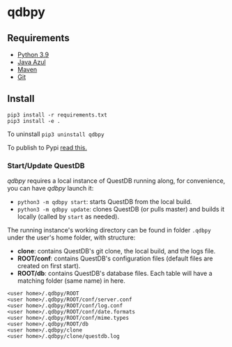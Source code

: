 # qdbpy

## Requirements

- [Python 3.9](https://www.python.org/downloads/release/python-390/)
- [Java Azul](https://www.azul.com/downloads/?package=jdk)
- [Maven](https://maven.apache.org/download.cgi)
- [Git](https://git-scm.com/download)

## Install

```shell
pip3 install -r requirements.txt
pip3 install -e . 
```

To uninstall `pip3 uninstall qdbpy`

To publish to Pypi [read this.](https://gist.github.com/asaah18/5dfda79cbddf9ef6a5b74587dfb9e706#publish-a-package-in-pypi)

### Start/Update QuestDB

*qdbpy* requires a local instance of QuestDB running along, for convenience, you can have *qdbpy* launch it:

- `python3 -m qdbpy start`: starts QuestDB from the local build.
- `python3 -m qdbpy update`: clones QuestDB (or pulls master) and builds it locally (called by `start` as needed).

The running instance's working directory can be found in folder `.qdbpy` under the user's home folder, with structure:

- **clone**: contains QuestDB's git clone, the local build, and the logs file.
- **ROOT/conf**: contains QuestDB's configuration files (default files are created on first start).
- **ROOT/db**: contains QuestDB's database files. Each table will have a matching folder (same name) in here.

```shell
<user home>/.qdbpy/ROOT 
<user home>/.qdbpy/ROOT/conf/server.conf
<user home>/.qdbpy/ROOT/conf/log.conf
<user home>/.qdbpy/ROOT/conf/date.formats
<user home>/.qdbpy/ROOT/conf/mime.types
<user home>/.qdbpy/ROOT/db 
<user home>/.qdbpy/clone
<user home>/.qdbpy/clone/questdb.log 
```
